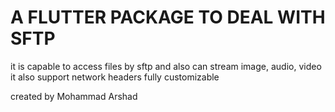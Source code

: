 # A FLUTTER PACKAGE TO DEAL WITH SFTP 
it is capable to access files by sftp and also can stream image, audio, video
it also support network headers
fully customizable

created by Mohammad Arshad
